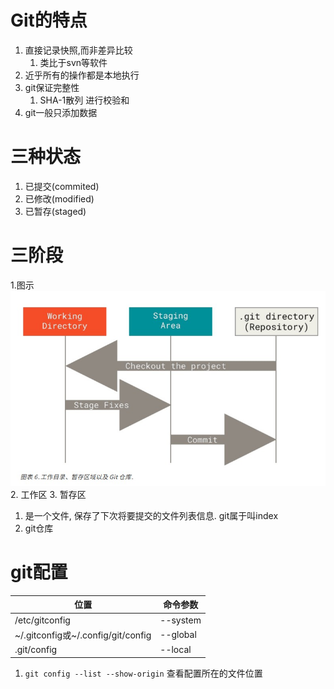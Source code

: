 # Git的特点
1. 直接记录快照,而非差异比较
   1. 类比于svn等软件
2. 近乎所有的操作都是本地执行
3. git保证完整性
   1. SHA-1散列 进行校验和
4. git一般只添加数据

# 三种状态
1. 已提交(commited)
2. 已修改(modified)
3. 已暂存(staged)

# 三阶段
1.图示![](resources\工作目录,暂存区域以及git仓库.jpg)
2. 工作区
3. 暂存区
   1. 是一个文件, 保存了下次将要提交的文件列表信息. git属于叫index
4. git仓库

# git配置
|位置|命令参数|
|---|------|
|/etc/gitconfig|--system|
|~/.gitconfig或~/.config/git/config|--global|
|.git/config|--local|
1. `git config --list --show-origin` 查看配置所在的文件位置
